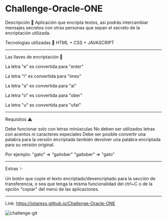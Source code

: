 # Challenge-Oracle-ONE

Descripción 🚀
Aplicación que encripta textos, así podrás intercambiar mensajes secretos con otras personas que sepan el secreto de la encriptación utilizada.

Tecnologias utilizadas 🔨
HTML + CSS + JAVASCRIPT
_________________________________________________________________________________________________________________________________________

Las llaves de encriptación 🔑

La letra "e" es convertida para "enter"

La letra "i" es convertida para "imes"

La letra "a" es convertida para "ai"

La letra "o" es convertida para "ober"

La letra "u" es convertida para "ufat"

_________________________________________________________________________________________________________________________________________

Requisitos ⚠️

Debe funcionar solo con letras minúsculas No deben ser utilizados letras con acentos ni caracteres especiales Debe ser posible convertir una palabra para la versión encriptada también devolver una palabra encriptada para su versión original.

Por ejemplo:
"gato" => "gaitober"
"gaitober" => "gato"

_________________________________________________________________________________________________________________________________________

Extras ✨

Un botón que copie el texto encriptado/desencriptado para la sección de transferencia, o sea que tenga la misma funcionalidad del ctrl+C o de la opción "copiar" del menú de las aplicaciones.

_________________________________________________________________________________________________________________________________________

Link: https://jotarexx.github.io/Challenge-Oracle-ONE

![challenge-git](https://user-images.githubusercontent.com/63475312/185015150-5aa9ebb8-09ac-46e4-b0f6-6a974065f97e.png)
